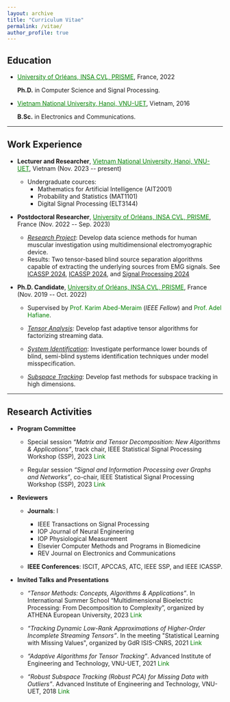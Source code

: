 ```yaml
---
layout: archive
title: "Curriculum Vitae"
permalink: /vitae/
author_profile: true
---
```


## Education

* <a href="https://www.univ-orleans.fr/fr/prisme/presentation/le-labo" style="color: green; text-decoration: underline; ">University of Orléans, INSA CVL, PRISME</a>, France, 2022

    **Ph.D.** in Computer Science and Signal Processing.
      
 * <a href="https://vnu.edu.vn/eng/" style="color: green; text-decoration: underline; ">Vietnam National University, Hanoi, VNU-UET</a>, Vietnam, 2016 

    **B.Sc.** in Electronics and Communications.

---
## Work Experience

* **Lecturer and Researcher**, <a href="https://vnu.edu.vn/eng/" style="color: green; text-decoration: underline; ">Vietnam National University, Hanoi, VNU-UET</a>, Vietnam (Nov. 2023 -- present)
     - Undergraduate cources:
          - Mathematics for Artificial Intelligence (AIT2001)
          - Probability and Statistics (MAT1101)
          - Digital Signal Processing (ELT3144)

* **Postdoctoral Researcher**, <a href="https://www.univ-orleans.fr/fr/prisme/presentation/le-labo" style="color: green; text-decoration: underline; ">University of Orléans, INSA CVL, PRISME</a>, France (Nov. 2022 -- Sep. 2023)
     - <span style="text-decoration:underline">*Research Project*</span>: Develop data science methods for human muscular investigation using multidimensional electromyographic device.
     - Results: Two tensor-based blind source separation algorithms capable of extracting the underlying sources from EMG signals. See [ICASSP 2024](https://ieeexplore.ieee.org/document/10447387),  [ICASSP 2024](https://ieeexplore.ieee.org/document/10447269), and [Signal Processing 2024](https://doi.org/10.1016/j.sigpro.2024.109483)
 
* **Ph.D. Candidate**, <a href="https://www.univ-orleans.fr/fr/prisme/presentation/le-labo" style="color: green; text-decoration: underline; ">University of Orléans, INSA CVL, PRISME</a>, France (Nov. 2019 -- Oct. 2022)
 
   - Supervised by <a href="https://scholar.google.com.vn/citations?user=kiUTN4wAAAAJ&hl=en" style="color: green; text-decoration: none; ">Prof. Karim Abed-Meraim</a> (*IEEE Fellow*) and <a href="https://scholar.google.com.vn/citations?user=-N_BN4kAAAAJ&hl=en" style="color: green; text-decoration: none; ">Prof. Adel Hafiane</a>.
    
   - <span style="text-decoration:underline">*Tensor Analysis*</span>: Develop fast adaptive tensor algorithms for factorizing streaming data. 
    		
   - <span style="text-decoration:underline">*System Identification*</span>: Investigate performance lower bounds of blind, semi-blind systems identification techniques under model misspecification.
  
   - <span style="text-decoration:underline">*Subspace Tracking*</span>: Develop fast methods for subspace tracking in high dimensions. 
 

---
## Research Activities

* **Program Committee**
   
   - Special session *“Matrix and Tensor Decomposition: New Algorithms & Applications”*, track chair, IEEE Statistical Signal Processing Workshop (SSP), 2023 <a href="https://www.ssp2023.org/SS3.html" style="color: green; text-decoration: none; "><i class="fas fa-fw  fa-external-link-square-alt zoom"></i>Link</a>

   - Regular session *“Signal and Information Processing over Graphs and Networks”*, co-chair, IEEE Statistical Signal Processing Workshop (SSP), 2023  <a href="https://www.ssp2023.org/call4papers.html" style="color: green; text-decoration: none; "><i class="fas fa-fw  fa-external-link-square-alt zoom"></i>Link</a>
 
* **Reviewers** 

   - **Journals**: I
      - IEEE Transactions on Signal Processing 
      - IOP Journal of Neural Engineering  
      - IOP Physiological Measurement
      - Elsevier Computer Methods and Programs in Biomedicine
      - REV Journal on Electronics and Communications

   - **IEEE Conferences**: ISCIT, APCCAS, ATC, IEEE SSP, and IEEE ICASSP.
 
     

* **Invited Talks and Presentations**

   - *“Tensor Methods: Concepts, Algorithms & Applications”*. In International Summer School “Multidimensional Bioelectric Processing: From Decomposition to Complexity”, organized by ATHENA European University, 2023 <a href="https://www.lestudium-ias.com/events/multidimensional-bioelectric-processing-decomposition-complexity" style="color: green; text-decoration: none; "><i class="fas fa-fw  fa-external-link-square-alt zoom"></i>Link</a>
     
   - *“Tracking Dynamic Low-Rank Approximations of Higher-Order Incomplete Streaming Tensors”*. In the meeting "Statistical Learning with Missing Values", organized by GdR ISIS-CNRS, 2021 <a href="https://www.gdr-isis.fr/index.php/reunion/464/" style="color: green; text-decoration: none; "><i class="fas fa-fw  fa-external-link-square-alt zoom"></i>Link</a>
     
     
   - *“Adaptive Algorithms for Tensor Tracking”*. Advanced Institute of Engineering and Technology, VNU-UET, 2021  <a href="https://avitech.uet.vnu.edu.vn/avitech-seminar-series-0330pm-tuesday-march-16-msc-le-trung-thanh/" style="color: green; text-decoration: none; "><i class="fas fa-fw  fa-external-link-square-alt zoom"></i>Link</a>  
  
   - *“Robust Subspace Tracking (Robust PCA) for Missing Data with Outliers”*. Advanced Institute of Engineering and Technology, VNU-UET, 2018  <a href="https://avitech.uet.vnu.edu.vn/en/october-23-2018-mr-le-trung-thanh-robust-subspace-tracking-for-incomplete-data-with-outliers/" style="color: green; text-decoration: none; "><i class="fas fa-fw  fa-external-link-square-alt zoom"></i>Link</a>
